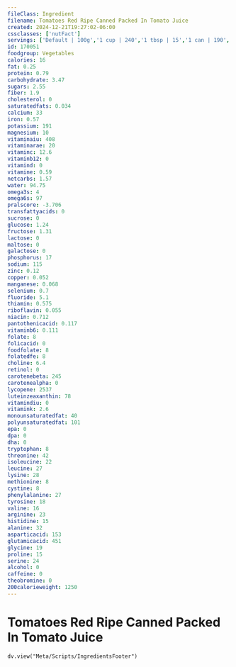```yaml
---
fileClass: Ingredient
filename: Tomatoes Red Ripe Canned Packed In Tomato Juice
created: 2024-12-21T19:27:02-06:00
cssclasses: ['nutFact']
servings: ['Default | 100g','1 cup | 240','1 tbsp | 15','1 can | 190','1 large | 164','1 medium | 111','1 small | 82']
id: 170051
foodgroup: Vegetables
calories: 16
fat: 0.25
protein: 0.79
carbohydrate: 3.47
sugars: 2.55
fiber: 1.9
cholesterol: 0
saturatedfats: 0.034
calcium: 33
iron: 0.57
potassium: 191
magnesium: 10
vitaminaiu: 408
vitaminarae: 20
vitaminc: 12.6
vitaminb12: 0
vitamind: 0
vitamine: 0.59
netcarbs: 1.57
water: 94.75
omega3s: 4
omega6s: 97
pralscore: -3.706
transfattyacids: 0
sucrose: 0
glucose: 1.24
fructose: 1.31
lactose: 0
maltose: 0
galactose: 0
phosphorus: 17
sodium: 115
zinc: 0.12
copper: 0.052
manganese: 0.068
selenium: 0.7
fluoride: 5.1
thiamin: 0.575
riboflavin: 0.055
niacin: 0.712
pantothenicacid: 0.117
vitaminb6: 0.111
folate: 8
folicacid: 0
foodfolate: 8
folatedfe: 8
choline: 6.4
retinol: 0
carotenebeta: 245
carotenealpha: 0
lycopene: 2537
luteinzeaxanthin: 78
vitamindiu: 0
vitamink: 2.6
monounsaturatedfat: 40
polyunsaturatedfat: 101
epa: 0
dpa: 0
dha: 0
tryptophan: 8
threonine: 42
isoleucine: 22
leucine: 27
lysine: 28
methionine: 8
cystine: 8
phenylalanine: 27
tyrosine: 18
valine: 16
arginine: 23
histidine: 15
alanine: 32
asparticacid: 153
glutamicacid: 451
glycine: 19
proline: 15
serine: 24
alcohol: 0
caffeine: 0
theobromine: 0
200calorieweight: 1250
---
```


# Tomatoes Red Ripe Canned Packed In Tomato Juice

```dataviewjs
dv.view("Meta/Scripts/IngredientsFooter")
```
